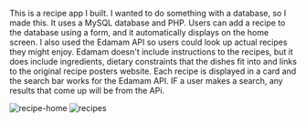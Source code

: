 This is a recipe app I built. I wanted to do something with a database, so I made this. It uses a MySQL database and PHP. Users can add a recipe to the database using a form, and it automatically displays on the home screen. I also used the Edamam API so users could look up actual recipes they might enjoy. Edamam doesn't include instructions to the recipes, but it does include ingredients, dietary constraints that the dishes fit into and links to the original recipe posters website. Each recipe is displayed in a card and the search bar works for the Edamam API. IF a user makes a search, any results that come up will be from the APi.

![recipe-home](https://user-images.githubusercontent.com/73350270/126357717-0dd20d10-a141-4645-99e9-c040a5b4435a.png)
![recipes](https://user-images.githubusercontent.com/73350270/126357731-0f0dd40b-2a9a-4e9d-b0bc-f705b1215ffe.png)

